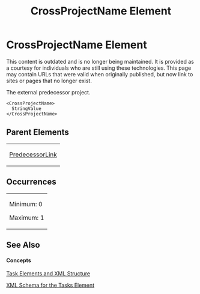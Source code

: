 ﻿---
title: CrossProjectName Element
TOCTitle: CrossProjectName Element
ms:assetid: 97d160ac-aa50-4b0d-ad53-48082052fd73
ms:mtpsurl: https://msdn.microsoft.com/en-us/library/Bb968597(v=office.12)
ms:contentKeyID: 13188288
ms.date: 05/05/2014
mtps_version: v=office.12
f1_keywords:
- CrossProjectName element
---

# CrossProjectName Element

This content is outdated and is no longer being maintained. It is provided as a courtesy for individuals who are still using these technologies. This page may contain URLs that were valid when originally published, but now link to sites or pages that no longer exist.

The external predecessor project.

    <CrossProjectName>
      StringValue
    </CrossProjectName>

## Parent Elements

<table>
<colgroup>
<col style="width: 100%" />
</colgroup>
<tbody>
<tr class="odd">
<td><p><a href="bb968712(v=office.12).md">PredecessorLink</a></p></td>
</tr>
</tbody>
</table>

## Occurrences

<table>
<colgroup>
<col style="width: 100%" />
</colgroup>
<tbody>
<tr class="odd">
<td><p>Minimum: 0</p>
<p>Maximum: 1</p></td>
</tr>
</tbody>
</table>

## See Also

#### Concepts

[Task Elements and XML Structure](bb968475\(v=office.12\).md)

[XML Schema for the Tasks Element](bb968415\(v=office.12\).md)

